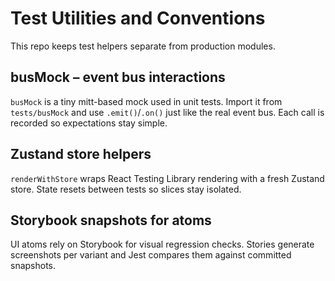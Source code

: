 # Test Utilities and Conventions

This repo keeps test helpers separate from production modules.

## busMock – event bus interactions

`busMock` is a tiny mitt-based mock used in unit tests. Import it from
`tests/busMock` and use `.emit()`/`.on()` just like the real event bus. Each
call is recorded so expectations stay simple.

## Zustand store helpers

`renderWithStore` wraps React Testing Library rendering with a fresh Zustand
store. State resets between tests so slices stay isolated.

## Storybook snapshots for atoms

UI atoms rely on Storybook for visual regression checks. Stories generate
screenshots per variant and Jest compares them against committed snapshots.
